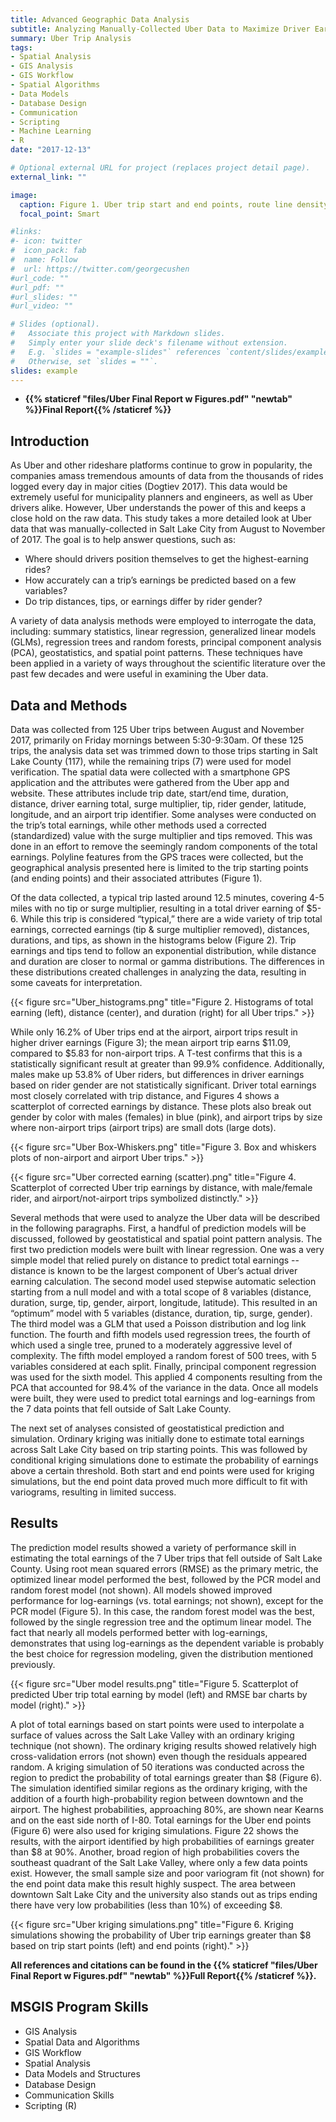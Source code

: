 ```yaml
---
title: Advanced Geographic Data Analysis
subtitle: Analyzing Manually-Collected Uber Data to Maximize Driver Earnings in Salt Lake City
summary: Uber Trip Analysis
tags:
- Spatial Analysis
- GIS Analysis
- GIS Workflow
- Spatial Algorithms
- Data Models
- Database Design
- Communication
- Scripting
- Machine Learning
- R
date: "2017-12-13"

# Optional external URL for project (replaces project detail page).
external_link: ""

image:
  caption: Figure 1. Uber trip start and end points, route line density, and end point density.
  focal_point: Smart

#links:
#- icon: twitter
#  icon_pack: fab
#  name: Follow
#  url: https://twitter.com/georgecushen
#url_code: ""
#url_pdf: ""
#url_slides: ""
#url_video: ""

# Slides (optional).
#   Associate this project with Markdown slides.
#   Simply enter your slide deck's filename without extension.
#   E.g. `slides = "example-slides"` references `content/slides/example-slides.md`.
#   Otherwise, set `slides = ""`.
slides: example
---
```


* **{{% staticref "files/Uber Final Report w Figures.pdf" "newtab" %}}Final Report{{% /staticref %}}**

## Introduction

As Uber and other rideshare platforms continue to grow in popularity, the companies amass tremendous amounts of data from the thousands of rides logged every day in major cities (Dogtiev 2017). This data would be extremely useful for municipality planners and engineers, as well as Uber drivers alike. However, Uber understands the power of this and keeps a close hold on the raw data. This study takes a more detailed look at Uber data that was manually-collected in Salt Lake City from August to November of 2017. The goal is to help answer questions, such as:

* Where should drivers position themselves to get the highest-earning rides?
* How accurately can a trip’s earnings be predicted based on a few variables?
* Do trip distances, tips, or earnings differ by rider gender?


A variety of data analysis methods were employed to interrogate the data, including: summary statistics, linear regression, generalized linear models (GLMs), regression trees and random forests, principal component analysis (PCA), geostatistics, and spatial point patterns. These techniques have been applied in a variety of ways throughout the scientific literature over the past few decades and were useful in examining the Uber data. 

## Data and Methods

Data was collected from 125 Uber trips between August and November 2017, primarily on Friday mornings between 5:30-9:30am. Of these 125 trips, the analysis data set was trimmed down to those trips starting in Salt Lake County (117), while the remaining trips (7) were used for model verification. The spatial data were collected with a smartphone GPS application and the attributes were gathered from the Uber app and website. These attributes include trip date, start/end time, duration, distance, driver earning total, surge multiplier, tip, rider gender, latitude, longitude, and an airport trip identifier. Some analyses were conducted on the trip’s total earnings, while other methods used a corrected (standardized) value with the surge multiplier and tips removed. This was done in an effort to remove the seemingly random components of the total earnings. Polyline features from the GPS traces were collected, but the geographical analysis presented here is limited to the trip starting points (and ending points) and their associated attributes (Figure 1).

Of the data collected, a typical trip lasted around 12.5 minutes, covering 4-5 miles with no tip or surge multiplier, resulting in a total driver earning of $5-6. While this trip is considered “typical,” there are a wide variety of trip total earnings, corrected earnings (tip & surge multiplier removed), distances, durations, and tips, as shown in the histograms below (Figure 2). Trip earnings and tips tend to follow an exponential distribution, while distance and duration are closer to normal or gamma distributions. The differences in these distributions created challenges in analyzing the data, resulting in some caveats for interpretation.

{{< figure src="Uber_histograms.png" title="Figure 2. Histograms of total earning (left), distance (center), and duration (right) for all Uber trips." >}}

While only 16.2% of Uber trips end at the airport, airport trips result in higher driver earnings (Figure 3); the mean airport trip earns $11.09, compared to $5.83 for non-airport trips. A T-test confirms that this is a statistically significant result at greater than 99.9% confidence. Additionally, males make up 53.8% of Uber riders, but differences in driver earnings based on rider gender are not statistically significant. Driver total earnings most closely correlated with trip distance, and Figures 4 shows a scatterplot of corrected earnings by distance. These plots also break out gender by color with males (females) in blue (pink), and airport trips by size where non-airport trips (airport trips) are small dots (large dots).

{{< figure src="Uber Box-Whiskers.png" title="Figure 3. Box and whiskers plots of non-airport and airport Uber trips." >}}

{{< figure src="Uber corrected earning (scatter).png" title="Figure 4. Scatterplot of corrected Uber trip earnings by distance, with male/female rider, and airport/not-airport trips symbolized distinctly." >}}

Several methods that were used to analyze the Uber data will be described in the following paragraphs. First, a handful of prediction models will be discussed, followed by geostatistical and spatial point pattern analysis. The first two prediction models were built with linear regression. One was a very simple model that relied purely on distance to predict total earnings -- distance is known to be the largest component of Uber’s actual driver earning calculation. The second model used stepwise automatic selection starting from a null model and with a total scope of 8 variables (distance, duration, surge, tip, gender, airport, longitude, latitude). This resulted in an “optimum” model with 5 variables (distance, duration, tip, surge, gender). The third model was a GLM that used a Poisson distribution and log link function. The fourth and fifth models used regression trees, the fourth of which used a single tree, pruned to a moderately aggressive level of complexity. The fifth model employed a random forest of 500 trees, with 5 variables considered at each split. Finally, principal component regression was used for the sixth model. This applied 4 components resulting from the PCA that accounted for 98.4% of the variance in the data. Once all models were built, they were used to predict total earnings and log-earnings from the 7 data points that fell outside of Salt Lake County.

The next set of analyses consisted of geostatistical prediction and simulation. Ordinary kriging was initially done to estimate total earnings across Salt Lake City based on trip starting points. This was followed by conditional kriging simulations done to estimate the probability of earnings above a certain threshold. Both start and end points were used for kriging simulations, but the end point data proved much more difficult to fit with variograms, resulting in limited success.

## Results

The prediction model results showed a variety of performance skill in estimating the total earnings of the 7 Uber trips that fell outside of Salt Lake County. Using root mean squared errors (RMSE) as the primary metric, the optimized linear model performed the best, followed by the PCR model and random forest model (not shown). All models showed improved performance for log-earnings (vs. total earnings; not shown), except for the PCR model (Figure 5). In this case, the random forest model was the best, followed by the single regression tree and the optimum linear model. The fact that nearly all models performed better with log-earnings, demonstrates that using log-earnings as the dependent variable is probably the best choice for regression modeling, given the distribution mentioned previously.

{{< figure src="Uber model results.png" title="Figure 5. Scatterplot of predicted Uber trip total earning by model (left) and RMSE bar charts by model (right)." >}}

A plot of total earnings based on start points were used to interpolate a surface of values across the Salt Lake Valley with an ordinary kriging technique (not shown). The ordinary kriging results showed relatively high cross-validation errors (not shown) even though the residuals appeared random. A kriging simulation of 50 iterations was conducted across the region to predict the probability of total earnings greater than $8 (Figure 6). The simulation identified similar regions as the ordinary kriging, with the addition of a fourth high-probability region between downtown and the airport. The highest probabilities, approaching 80%, are shown near Kearns and on the east side north of I-80. Total earnings for the Uber end points (Figure 6) were also used for kriging simulations. Figure 22 shows the results, with the airport identified by high probabilities of earnings greater than $8 at 90%. Another, broad region of high probabilities covers the southeast quadrant of the Salt Lake Valley, where only a few data points exist. However, the small sample size and poor variogram fit (not shown) for the end point data make this result highly suspect. The area between downtown Salt Lake City and the university also stands out as trips ending there have very low probabilities (less than 10%) of exceeding $8.

{{< figure src="Uber kriging simulations.png" title="Figure 6. Kriging simulations showing the probability of Uber trip earnings greater than $8 based on trip start points (left) and end points (right)." >}}

**All references and citations can be found in the {{% staticref "files/Uber Final Report w Figures.pdf" "newtab" %}}Full Report{{% /staticref %}}.**


## MSGIS Program Skills

* GIS Analysis
* Spatial Data and Algorithms
* GIS Workflow
* Spatial Analysis
* Data Models and Structures
* Database Design
* Communication Skills
* Scripting (R)
